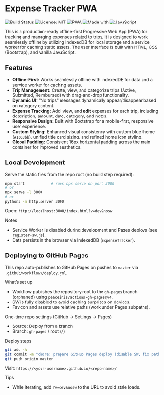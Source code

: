 # Expense Tracker PWA

![Build Status](https://img.shields.io/badge/build-passing-brightgreen?style=for-the-badge)
![License: MIT](https://img.shields.io/badge/License-MIT-yellow.svg?style=for-the-badge)
![PWA](https://img.shields.io/badge/PWA-enabled-brightgreen?style=for-the-badge)
![Made with](https://img.shields.io/badge/Made%20with-Bootstrap-blueviolet?style=for-the-badge)
![JavaScript](https://img.shields.io/badge/JavaScript-F7DF1E?style=for-the-badge&logo=javascript&logoColor=black)

This is a production-ready offline-first Progressive Web App (PWA) for tracking and managing expenses related to trips. It is designed to work seamlessly offline by utilizing IndexedDB for local storage and a service worker for caching static assets. The user interface is built with HTML, CSS (Bootstrap), and vanilla JavaScript.

## Features

*   **Offline-First:** Works seamlessly offline with IndexedDB for data and a service worker for caching assets.
*   **Trip Management:** Create, view, and categorize trips (Active, Submitted, Reimbursed) with drag-and-drop functionality.
*   **Dynamic UI:** "No trips" messages dynamically appear/disappear based on category content.
*   **Expense Tracking:** Add, view, and **edit** expenses for each trip, including description, amount, date, category, and notes.
*   **Responsive Design:** Built with Bootstrap for a mobile-first, responsive user experience.
*   **Custom Styling:** Enhanced visual consistency with custom blue theme (`#1663bb`), unified title card sizing, and refined home icon styling.
*   **Global Padding:** Consistent 16px horizontal padding across the main container for improved aesthetics.

## Local Development

Serve the static files from the repo root (no build step required):

```bash
npm start            # runs npx serve on port 3000
# or
npx serve -l 3000
# or
python3 -m http.server 3000
```

Open: `http://localhost:3000/index.html?v=dev&nosw`

Notes
- Service Worker is disabled during development and Pages deploys (see `register-sw.js`).
- Data persists in the browser via IndexedDB (`ExpenseTracker`).

## Deploying to GitHub Pages

This repo auto-publishes to GitHub Pages on pushes to `master` via `.github/workflows/deploy.yml`.

What’s set up
- Workflow publishes the repository root to the `gh-pages` branch (orphaned) using `peaceiris/actions-gh-pages@v4`.
- SW is fully disabled to avoid caching surprises on devices.
- Favicon and assets use relative paths (work under Pages subpaths).

One-time repo settings (GitHub → Settings → Pages)
- Source: Deploy from a branch
- Branch: `gh-pages` / root (`/`)

Deploy steps
```bash
git add -A
git commit -m "chore: prepare GitHub Pages deploy (disable SW, fix paths)"
git push origin master
```

Visit: `https://<your-username>.github.io/<repo-name>/`

Tips
- While iterating, add `?v=dev&nosw` to the URL to avoid stale loads.
